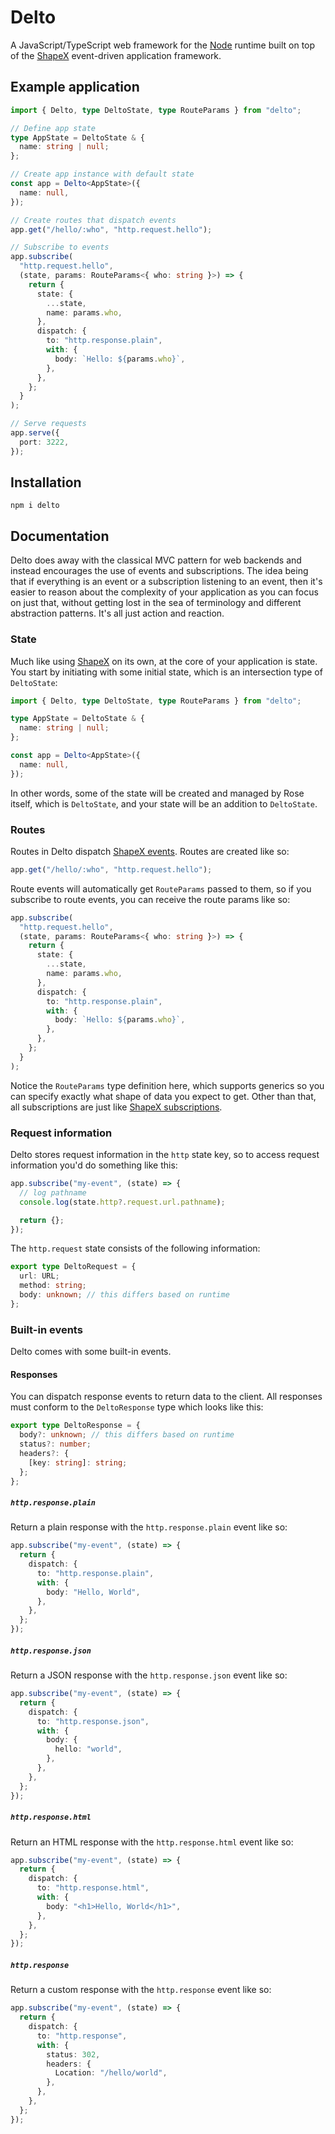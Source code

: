# Delto

A JavaScript/TypeScript web framework for the [Node](https://nodejs.org) runtime built on top of the [ShapeX](https://github.com/tryshapex/shapex) event-driven application framework.

## Example application

```typescript
import { Delto, type DeltoState, type RouteParams } from "delto";

// Define app state
type AppState = DeltoState & {
  name: string | null;
};

// Create app instance with default state
const app = Delto<AppState>({
  name: null,
});

// Create routes that dispatch events
app.get("/hello/:who", "http.request.hello");

// Subscribe to events
app.subscribe(
  "http.request.hello",
  (state, params: RouteParams<{ who: string }>) => {
    return {
      state: {
        ...state,
        name: params.who,
      },
      dispatch: {
        to: "http.response.plain",
        with: {
          body: `Hello: ${params.who}`,
        },
      },
    };
  }
);

// Serve requests
app.serve({
  port: 3222,
});
```

## Installation

```shell
npm i delto
```

## Documentation

Delto does away with the classical MVC pattern for web backends and instead encourages the use of events and subscriptions. The idea being that if everything is an event or a subscription listening to an event, then it's easier to reason about the complexity of your application as you can focus on just that, without getting lost in the sea of terminology and different abstraction patterns. It's all just action and reaction.

### State

Much like using [ShapeX](https://github.com/tryshapex/shapex) on its own, at the core of your application is state. You start by initiating with some initial state, which is an intersection type of `DeltoState`:

```typescript
import { Delto, type DeltoState, type RouteParams } from "delto";

type AppState = DeltoState & {
  name: string | null;
};

const app = Delto<AppState>({
  name: null,
});
```

In other words, some of the state will be created and managed by Rose itself, which is `DeltoState`, and your state will be an addition to `DeltoState`.

### Routes

Routes in Delto dispatch [ShapeX events](https://github.com/tryshapex/shapex?tab=readme-ov-file#events). Routes are created like so:

```typescript
app.get("/hello/:who", "http.request.hello");
```

Route events will automatically get `RouteParams` passed to them, so if you subscribe to route events, you can receive the route params like so:

```typescript
app.subscribe(
  "http.request.hello",
  (state, params: RouteParams<{ who: string }>) => {
    return {
      state: {
        ...state,
        name: params.who,
      },
      dispatch: {
        to: "http.response.plain",
        with: {
          body: `Hello: ${params.who}`,
        },
      },
    };
  }
);
```

Notice the `RouteParams` type definition here, which supports generics so you can specify exactly what shape of data you expect to get. Other than that, all subscriptions are just like [ShapeX subscriptions](https://github.com/tryshapex/shapex?tab=readme-ov-file#subscriptions).

### Request information

Delto stores request information in the `http` state key, so to access request information you'd do something like this:

```typescript
app.subscribe("my-event", (state) => {
  // log pathname
  console.log(state.http?.request.url.pathname);

  return {};
});
```

The `http.request` state consists of the following information:

```typescript
export type DeltoRequest = {
  url: URL;
  method: string;
  body: unknown; // this differs based on runtime
};
```

### Built-in events

Delto comes with some built-in events.

#### Responses

You can dispatch response events to return data to the client. All responses must conform to the `DeltoResponse` type which looks like this:

```typescript
export type DeltoResponse = {
  body?: unknown; // this differs based on runtime
  status?: number;
  headers?: {
    [key: string]: string;
  };
};
```

##### `http.response.plain`

Return a plain response with the `http.response.plain` event like so:

```typescript
app.subscribe("my-event", (state) => {
  return {
    dispatch: {
      to: "http.response.plain",
      with: {
        body: "Hello, World",
      },
    },
  };
});
```

##### `http.response.json`

Return a JSON response with the `http.response.json` event like so:

```typescript
app.subscribe("my-event", (state) => {
  return {
    dispatch: {
      to: "http.response.json",
      with: {
        body: {
          hello: "world",
        },
      },
    },
  };
});
```

##### `http.response.html`

Return an HTML response with the `http.response.html` event like so:

```typescript
app.subscribe("my-event", (state) => {
  return {
    dispatch: {
      to: "http.response.html",
      with: {
        body: "<h1>Hello, World</h1>",
      },
    },
  };
});
```

##### `http.response`

Return a custom response with the `http.response` event like so:

```typescript
app.subscribe("my-event", (state) => {
  return {
    dispatch: {
      to: "http.response",
      with: {
        status: 302,
        headers: {
          Location: "/hello/world",
        },
      },
    },
  };
});
```
